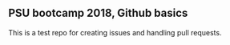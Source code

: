 ## PSU bootcamp 2018, Github basics

This is a test repo for creating issues and handling pull requests.
